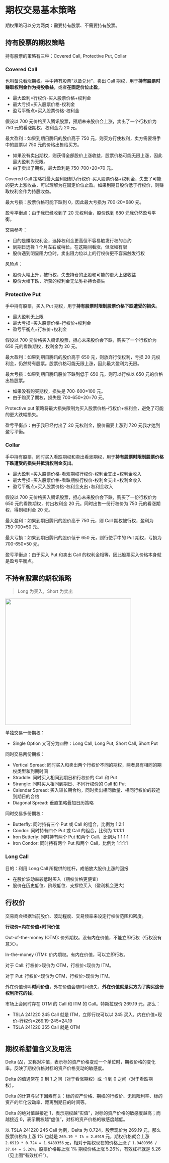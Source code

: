 # 期权交易基本策略

期权策略可以分为两类：需要持有股票、不需要持有股票。

## 持有股票的期权策略

持有股票的策略有三种：Covered Call, Protective Put, Collar

### Covered Call

也叫备兑看涨期权。手中持有股票“以备兑付”，卖出 Call 期权，用于**持有股票时赚取权利金作为持股收益**，或者**在固定价位止盈**。

- 最大盈利=行权价-买入股票价格+权利金
- 最大亏损=买入股票价格-权利金
- 盈亏平衡点=买入股票价格-权利金

假设以 700 元价格买入腾讯股票，预期未来股价会上涨，卖出了一个行权价为 750 元的看涨期权，权利金为 20 元。

最大盈利：如果到期日腾讯的股价高于 750 元，则买方行使权利，卖方需要将手中的股票以 750 元的价格出售给买方。

- 如果没有卖出期权，则获得全部股价上涨收益，股票价格可能无限上涨，因此最大盈利为无限。
- 由于卖出了期权，最大盈利是 750-700+20=70 元。

Covered Call 策略将最大盈利限制为行权价-买入股票价格+权利金，失去了可能的更大上涨收益，可以理解为在固定价位止盈。如果到期日股价低于行权价，则赚取权利金作为持股收益。

最大亏损：股票价格可能下跌到 0，因此最大亏损为 700-20=680 元。

盈亏平衡点：由于我已经收到了 20 元权利金，股价跌到 680 元我仍然盈亏平衡。

交易参考：

- 目的是赚取权利金，选择权利金更高但不容易触发行权的合约
- 到期日选择 1 个月左右或稍长，在这期间看涨，但涨幅有限
- 股价遇到明显阻力位时，卖出阻力位以上的行权价更不容易触发行权

风险点：

- 股价大幅上升，被行权，失去持仓的正股和可能的更大上涨收益
- 股价大幅下跌，所获的权利金无法弥补持仓损失

### Protective Put

手中持有股票，买入 Put 期权，用于**持有股票时限制股票价格下跌遭受的损失**。

- 最大盈利无上限
- 最大亏损=买入股票价格-行权价+权利金
- 盈亏平衡点=行权价+权利金

假设以 700 元价格买入腾讯股票，担心未来股价会下跌，购买了一个行权价为 650 元的看跌期权，权利金为 20 元。

最大盈利：如果到期日腾讯的股价高于 650 元，则放弃行使权利，亏损 20 元权利金，仍然持有股票。股票价格可能无限上涨，因此最大盈利为无限。

最大亏损：如果到期日腾讯股价下跌到低于 650 元，则可以行权以 650 元的价格出售股票。

- 如果没有购买期权，损失是 700-600=100 元。
- 由于购买了期权，损失是 700-650+20=70 元。

Protective put 策略将最大损失限制为买入股票价格-行权价+权利金，避免了可能的更大跌幅损失。

盈亏平衡点：由于我已经付出了 20 元权利金，股价需要上涨到 720 元我才达到盈亏平衡。

### Collar

手中持有股票，同时买入看跌期权和卖出看涨期权，用于**持有股票时限制股票价格下跌遭受的损失并抵消权利金支出**。

- 最大盈利=买入股票价格-看涨期权行权价-权利金支出+权利金收入
- 最大亏损=买入股票价格-看跌期权行权价-权利金支出+权利金收入
- 盈亏平衡点=买入股票价格-权利金支出+权利金收入

假设以 700 元价格买入腾讯股票，担心未来股价会下跌，购买了一份行权价为 650 元的看跌期权，付出权利金 20 元。同时出售一份行权价为 750 元的看涨期权，得到权利金 20 元。

最大盈利：如果到期日腾讯的股价高于 750 元，则 Call 期权被行权，盈利为 750-700=50 元。

最大亏损：如果到期日腾讯的股价低于 650 元，则行使手中的 Put 期权，亏损为 700-650=50 元。

盈亏平衡点：由于买入 Put 和卖出 Call 的权利金相等，因此股票买入价格本身就是盈亏平衡点。

## 不持有股票的期权策略

> Long 为买入，Short 为卖出

<img alt="" src="/img/43B2E77C-236F-43A6-8839-5F04F02E553D.jpg" width="400"/>

单独交易一份期权：

- Single Option 又可分为四种：Long Call, Long Put, Short Call, Short Put

同时交易两份期权：

- Vertical Spread: 同时买入和卖出两个行权价不同的期权，两者具有相同的期权类型和到期时间
- Straddle: 同时买入相同到期日和行权价的 Call 和 Put
- Strangle: 同时买入相同到期日、不同行权价的 Call 和 Put
- Calendar Spread: 买入较长期合约，同时卖出相同数量、相同行权价的较近到期日的合约
- Diagonal Spread: 垂直策略叠加日历策略

同时交易多份期权：

- Butterfly: 同时持有三个 Put 或 Call 的组合，比例为 1:2:1
- Condor: 同时持有四个 Put 或 Call 的组合，比例为 1:1:1:1
- Iron Butterly: 同时持有两个 Put 和两个 Call，比例为 1:1:1:1
- Iron Condor: 同时持有两个 Put 和两个 Call，比例为 1:1:1:1

### Long Call

目的：利用 Long Call 所提供的杠杆，成倍放大股价上涨的回报

- 在股价波动率较低时买入（期权价格更便宜）
- 股价在历史低位、阶段低位、支撑位买入（盈利机会更大）

## 行权价

交易商会根据当前股价、波动程度、交易频率来设定行权价范围和密度。

**行权价=内在价值+时间价值**

Out-of-the-money (OTM): 价外期权。没有内在价值，不能立即行权（行权没有意义）。

In-the-money (ITM): 价内期权。有内在价值，可以立即行权。

对于 Call: 行权价>现价为 OTM，行权价<现价为 ITM。

对于 Put: 行权价<现价为 OTM，行权价>现价为 ITM。

外在价值也叫**时间价值**，外在价值会随时间流失，**外在价值就是买方为了购买这份权利所花的钱**。

市场上会同时存在 OTM 的 Call 和 ITM 的 Call。特斯拉现价 269.19 元，那么：

- TSLA 241220 245 Call 就是 ITM，立即行权可以以 245 买入，内在价值=现价-行权价=269.19-245=24.19
- TSLA 241220 355 Call 就是 OTM

<img alt="" src="/img/842F7564-C499-441D-8F97-504483BF7316.jpg" />

## 期权希腊值含义及用法

Delta (Δ)，又称对冲值，表示标的资产价格变动一个单位时，期权价格的变化率。反映了期权价格对标的资产价格变动的敏感度。

Delta 的值通常在 0 到 1 之间（对于看涨期权）或 -1 到 0 之间（对于看跌期权）。

Delta 的计算与以下因素有关：标的资产价格、期权的行权价、无风险利率、标的资产的年化波动率、距离到期日的时间等。

Delta 的绝对值越接近 1，表示期权越“实值”，对标的资产价格的敏感度越高；而越接近 0，表示期权越“虚值”，对标的资产价格的敏感度越低。

以 TSLA 241220 245 Call 为例，Delta 为 0.724，股票现价为 269.19 元，那么股票价格每上涨 1% 也就是 `269.19 * 1% = 2.6919` 元，期权价格就会上涨 `2.6919 * 0.724 = 1.9489356` 元，相对于期权现在的价格上涨了 `1.9489356 / 37.04 = 5.26%`，股票价格每上涨 1% 期权价格上涨 5.26%，有效杠杆就是 5.26（见上图“有效杠杆”）。
